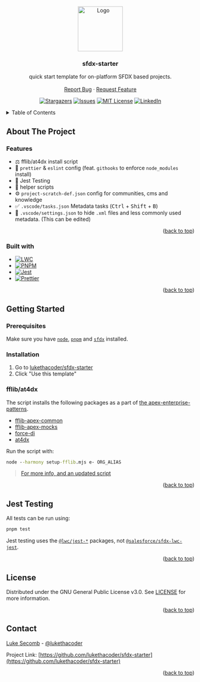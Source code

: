<a name="readme-top"></a>

<!-- PROJECT LOGO -->
<br />
<div align="center">
  <a href="https://github.com/lukethacoder/sfdx-starter">
    <img src="./public/favicon.png" alt="Logo" width="120" height="120">
  </a>

<h3 align="center">sfdx-starter</h3>
  <p align="center">
    quick start template for on-platform SFDX based projects.
    <br />
    <br />
    <!-- <a href="https://lukesecomb.digital">View Site</a>
    · -->
    <a href="https://github.com/lukethacoder/sfdx-starter/issues">Report Bug</a>
    ·
    <a href="https://github.com/lukethacoder/sfdx-starter/issues">Request Feature</a>
  </p>
  
  <!-- PROJECT SHIELDS -->
  [![Stargazers][stars-shield]][stars-url]
  [![Issues][issues-shield]][issues-url]
  [![MIT License][license-shield]][license-url]
  [![LinkedIn][linkedin-shield]][linkedin-url]
</div>

<!-- TABLE OF CONTENTS -->
<details>
  <summary>Table of Contents</summary>
  <ol>
    <li>
      <a href="#about-the-project">About The Project</a>
      <ul>
        <li><a href="#features">Features</a></li>
        <li><a href="#built-with">Built with</a></li>
      </ul>
    </li>
    <li>
      <a href="#getting-started">Getting Started</a>
      <ul>
        <li><a href="#prerequisites">Prerequisites</a></li>
        <li><a href="#installation">Installation</a></li>
        <li><a href="#fflib-at4dx">fflib/at4dx</a></li>
      </ul>
    </li>
    <li>
      <a href="#jest-testing">Jest Testing</a>
    </li>
    <li><a href="#license">License</a></li>
    <li><a href="#contact">Contact</a></li>
  </ol>
</details>

<!-- ABOUT THE PROJECT -->

## About The Project

### Features

- ⚖️ fflib/at4dx install script
- 💅 `prettier` & `eslint` config (feat. `githooks` to enforce `node_modules` install)
- 🧪 Jest Testing
- 📜 helper scripts
- ⚙️ `project-scratch-def.json` config for communities, cms and knowledge
- ✅ `.vscode/tasks.json` Metadata tasks (<kbd>Ctrl</kbd> + <kbd>Shift</kbd> + <kbd>B</kbd>)
- 🙈 `.vscode/settings.json` to hide `.xml` files and less commonly used metadata. (This can be edited)

<p align="right">(<a href="#readme-top">back to top</a>)</p>

### Built with

- [![LWC][lwc]][lwc-url]
- [![PNPM][pnpm]][pnpm-url]
- [![Jest][jest]][jest-url]
- [![Prettier][prettier]][prettier-url]

<p align="right">(<a href="#readme-top">back to top</a>)</p>

<!-- GETTING STARTED -->

## Getting Started

### Prerequisites

Make sure you have [`node`](https://nodejs.org/en), [`pnpm`](https://pnpm.io/) and [`sfdx`](https://developer.salesforce.com/tools/salesforcecli) installed.

### Installation

1. Go to [lukethacoder/sfdx-starter](https://github.com/lukethacoder/sfdx-starter)
2. Click "Use this template"

### fflib/at4dx

The script installs the following packages as a part of [the apex-enterprise-patterns](https://github.com/apex-enterprise-patterns).

- [fflib-apex-common](https://github.com/apex-enterprise-patterns/fflib-apex-common)
- [fflib-apex-mocks](https://github.com/apex-enterprise-patterns/fflib-apex-mocks)
- [force-di](https://github.com/apex-enterprise-patterns/force-di)
- [at4dx](https://github.com/apex-enterprise-patterns/at4dx)

Run the script with:

```cmd
node --harmony setup-fflib.mjs e- ORG_ALIAS
```

> [For more info, and an updated script](https://gist.github.com/lukethacoder/dd2af8ef3cc344b6dc15a9cd6a5569f2)

<p align="right">(<a href="#readme-top">back to top</a>)</p>

<!-- TESTING -->

## Jest Testing

All tests can be run using:

```cmd
pnpm test
```

Jest testing uses the [`@lwc/jest-*`](https://github.com/salesforce/lwc-test) packages, not [`@salesforce/sfdx-lwc-jest`](https://github.com/salesforce/sfdx-lwc-jest).

<p align="right">(<a href="#readme-top">back to top</a>)</p>

<!-- LICENSE -->

## License

Distributed under the GNU General Public License v3.0. See [LICENSE](https://github.com/lukethacoder/sfdx-starter/blob/main/LICENSE) for more information.

<p align="right">(<a href="#readme-top">back to top</a>)</p>

<!-- CONTACT -->

## Contact

[Luke Secomb]([license-url]) - [@lukethacoder](https://github.com/lukethacoder)

Project Link: [https://github.com/lukethacoder/sfdx-starter](https://github.com/lukethacoder/sfdx-starter)

<p align="right">(<a href="#readme-top">back to top</a>)</p>

<!-- MARKDOWN LINKS & IMAGES -->
<!-- https://www.markdownguide.org/basic-syntax/#reference-style-links -->

[forks-shield]: https://img.shields.io/github/forks/lukethacoder/sfdx-starter.svg?style=for-the-badge
[forks-url]: https://github.com/lukethacoder/sfdx-starter/network/members
[stars-shield]: https://img.shields.io/github/stars/lukethacoder/sfdx-starter.svg?style=for-the-badge
[stars-url]: https://github.com/lukethacoder/sfdx-starter/stargazers
[issues-shield]: https://img.shields.io/github/issues/lukethacoder/sfdx-starter.svg?style=for-the-badge
[issues-url]: https://github.com/lukethacoder/sfdx-starter/issues
[license-shield]: https://img.shields.io/github/license/lukethacoder/sfdx-starter.svg?style=for-the-badge
[license-url]: https://github.com/lukethacoder/sfdx-starter/blob/main/LICENSE
[linkedin-shield]: https://img.shields.io/badge/-LinkedIn-black.svg?style=for-the-badge&logo=linkedin&colorB=555
[linkedin-url]: https://www.linkedin.com/in/luke-secomb/
[product-screenshot]: docs/screenshot.png
[lwc]: https://img.shields.io/badge/lwc-009ddb?style=for-the-badge&logo=salesforce&logoColor=white
[lwc-url]: https://lwc.dev
[prettier]: https://img.shields.io/badge/Prettier-1a2b34?style=for-the-badge&logo=prettier&logoColor=white
[prettier-url]: https://prettier.io/
[pnpm]: https://img.shields.io/badge/pnpm-4e4e4e?style=for-the-badge&logo=pnpm
[pnpm-url]: https://lwc.dev
[jest]: https://img.shields.io/badge/jest-99425b?style=for-the-badge&logo=jest&logoColor=white
[jest-url]: https://github.com/jestjs/jest
